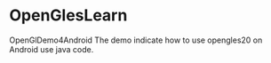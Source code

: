 # OpenGlesLearn
OpenGlDemo4Android
The demo indicate how to use opengles20 on Android use java code.

